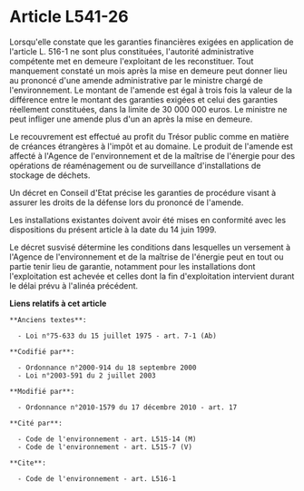 # Article L541-26

Lorsqu'elle constate que les garanties financières exigées en application de l'article L. 516-1 ne sont plus constituées,
l'autorité administrative compétente met en demeure l'exploitant de les reconstituer. Tout manquement constaté un mois après
la mise en demeure peut donner lieu au prononcé d'une amende administrative par le ministre chargé de l'environnement. Le
montant de l'amende est égal à trois fois la valeur de la différence entre le montant des garanties exigées et celui des
garanties réellement constituées, dans la limite de 30 000 000 euros. Le ministre ne peut infliger une amende plus d'un an
après la mise en demeure. 

Le recouvrement est effectué au profit du Trésor public comme en matière de créances étrangères à l'impôt et au domaine. Le
produit de l'amende est affecté à l'Agence de l'environnement et de la maîtrise de l'énergie pour des opérations de
réaménagement ou de surveillance d'installations de stockage de déchets. 

Un décret en Conseil d'Etat précise les garanties de procédure visant à assurer les droits de la défense lors du prononcé de
l'amende. 

Les installations existantes doivent avoir été mises en conformité avec les dispositions du présent article à la date du 14
juin 1999. 

Le décret susvisé détermine les conditions dans lesquelles un versement à l'Agence de l'environnement et de la maîtrise de
l'énergie peut en tout ou partie tenir lieu de garantie, notamment pour les installations dont l'exploitation est achevée et
celles dont la fin d'exploitation intervient durant le délai prévu à l'alinéa précédent.

**Liens relatifs à cet article**

	**Anciens textes**:

	  - Loi n°75-633 du 15 juillet 1975 - art. 7-1 (Ab)

	**Codifié par**:

	  - Ordonnance n°2000-914 du 18 septembre 2000
	  - Loi n°2003-591 du 2 juillet 2003

	**Modifié par**:

	  - Ordonnance n°2010-1579 du 17 décembre 2010 - art. 17

	**Cité par**:

	  - Code de l'environnement - art. L515-14 (M)
	  - Code de l'environnement - art. L515-7 (V)

	**Cite**:

	  - Code de l'environnement - art. L516-1
